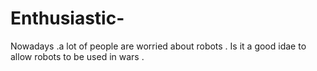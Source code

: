 # Enthusiastic-
Nowadays .a lot of people are worried about robots . Is it a good idae to allow robots to be used in wars .
